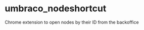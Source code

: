 umbraco_nodeshortcut
====================

Chrome extension to open nodes by their ID from the backoffice
